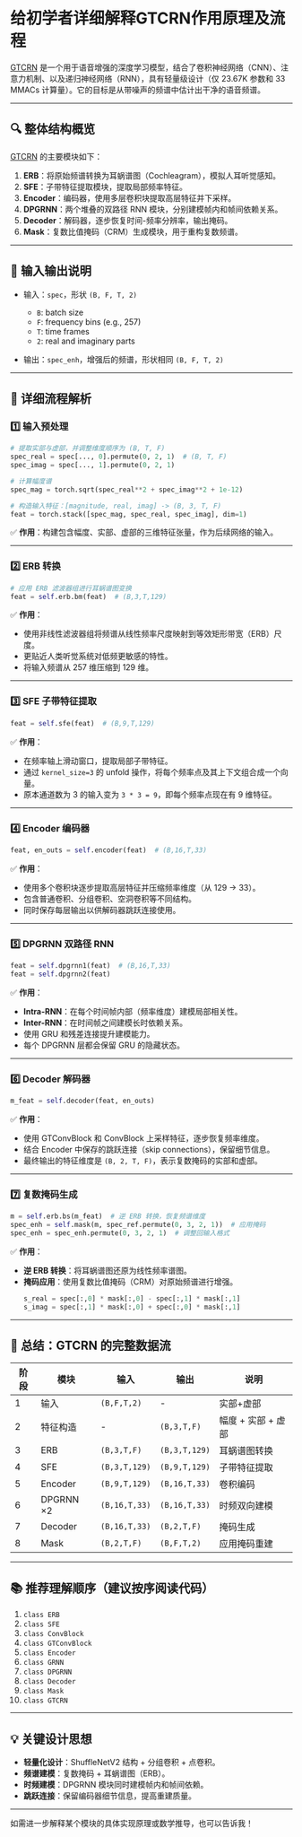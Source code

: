 # 给初学者详细解释GTCRN作用原理及流程

[GTCRN](file://D:\10_Python\gtcrn_learning\gtcrn.py#L530-L597) 是一个用于语音增强的深度学习模型，结合了卷积神经网络（CNN）、注意力机制、以及递归神经网络（RNN），具有轻量级设计（仅 23.67K 参数和 33 MMACs 计算量）。它的目标是从带噪声的频谱中估计出干净的语音频谱。

---

## 🔍 **整体结构概览**

[GTCRN](file://D:\10_Python\gtcrn_learning\gtcrn.py#L530-L597) 的主要模块如下：

1. **ERB**：将原始频谱转换为耳蜗谱图（Cochleagram），模拟人耳听觉感知。
2. **SFE**：子带特征提取模块，提取局部频率特征。
3. **Encoder**：编码器，使用多层卷积块提取高层特征并下采样。
4. **DPGRNN**：两个堆叠的双路径 RNN 模块，分别建模帧内和帧间依赖关系。
5. **Decoder**：解码器，逐步恢复时间-频率分辨率，输出掩码。
6. **Mask**：复数比值掩码（CRM）生成模块，用于重构复数频谱。

---

## 🧠 **输入输出说明**

- 输入：`spec`，形状 `(B, F, T, 2)`  
  - `B`: batch size
  - `F`: frequency bins (e.g., 257)
  - `T`: time frames
  - `2`: real and imaginary parts

- 输出：`spec_enh`，增强后的频谱，形状相同 `(B, F, T, 2)`

---

## 📌 **详细流程解析**

### 1️⃣ **输入预处理**
```python
# 提取实部与虚部，并调整维度顺序为 (B, T, F)
spec_real = spec[..., 0].permute(0, 2, 1)  # (B, T, F)
spec_imag = spec[..., 1].permute(0, 2, 1)

# 计算幅度谱
spec_mag = torch.sqrt(spec_real**2 + spec_imag**2 + 1e-12)

# 构造输入特征：[magnitude, real, imag] -> (B, 3, T, F)
feat = torch.stack([spec_mag, spec_real, spec_imag], dim=1)
```


✅ **作用**：构建包含幅度、实部、虚部的三维特征张量，作为后续网络的输入。

---

### 2️⃣ **ERB 转换**
```python
# 应用 ERB 滤波器组进行耳蜗谱图变换
feat = self.erb.bm(feat)  # (B,3,T,129)
```


✅ **作用**：
- 使用非线性滤波器组将频谱从线性频率尺度映射到等效矩形带宽（ERB）尺度。
- 更贴近人类听觉系统对低频更敏感的特性。
- 将输入频谱从 257 维压缩到 129 维。

---

### 3️⃣ **SFE 子带特征提取**
```python
feat = self.sfe(feat)  # (B,9,T,129)
```


✅ **作用**：
- 在频率轴上滑动窗口，提取局部子带特征。
- 通过 `kernel_size=3` 的 unfold 操作，将每个频率点及其上下文组合成一个向量。
- 原本通道数为 3 的输入变为 `3 * 3 = 9`，即每个频率点现在有 9 维特征。

---

### 4️⃣ **Encoder 编码器**
```python
feat, en_outs = self.encoder(feat)  # (B,16,T,33)
```


✅ **作用**：
- 使用多个卷积块逐步提取高层特征并压缩频率维度（从 129 → 33）。
- 包含普通卷积、分组卷积、空洞卷积等不同结构。
- 同时保存每层输出以供解码器跳跃连接使用。

---

### 5️⃣ **DPGRNN 双路径 RNN**
```python
feat = self.dpgrnn1(feat)  # (B,16,T,33)
feat = self.dpgrnn2(feat)
```


✅ **作用**：
- **Intra-RNN**：在每个时间帧内部（频率维度）建模局部相关性。
- **Inter-RNN**：在时间帧之间建模长时依赖关系。
- 使用 GRU 和残差连接提升建模能力。
- 每个 DPGRNN 层都会保留 GRU 的隐藏状态。

---

### 6️⃣ **Decoder 解码器**
```python
m_feat = self.decoder(feat, en_outs)
```


✅ **作用**：
- 使用 GTConvBlock 和 ConvBlock 上采样特征，逐步恢复频率维度。
- 结合 Encoder 中保存的跳跃连接（skip connections），保留细节信息。
- 最终输出的特征维度是 `(B, 2, T, F)`，表示复数掩码的实部和虚部。

---

### 7️⃣ **复数掩码生成**
```python
m = self.erb.bs(m_feat)  # 逆 ERB 转换，恢复频谱维度
spec_enh = self.mask(m, spec_ref.permute(0, 3, 2, 1))  # 应用掩码
spec_enh = spec_enh.permute(0, 3, 2, 1)  # 调整回输入格式
```


✅ **作用**：
- **逆 ERB 转换**：将耳蜗谱图还原为线性频率谱图。
- **掩码应用**：使用复数比值掩码（CRM）对原始频谱进行增强。
  ```python
  s_real = spec[:,0] * mask[:,0] - spec[:,1] * mask[:,1]
  s_imag = spec[:,1] * mask[:,0] + spec[:,0] * mask[:,1]
  ```


---

## 🧩 **总结：GTCRN 的完整数据流**

| 阶段 | 模块 | 输入 | 输出 | 说明 |
|------|------|------|------|------|
| 1 | 输入 | `(B,F,T,2)` | - | 实部+虚部 |
| 2 | 特征构造 | - | `(B,3,T,F)` | 幅度 + 实部 + 虚部 |
| 3 | ERB | `(B,3,T,F)` | `(B,3,T,129)` | 耳蜗谱图转换 |
| 4 | SFE | `(B,3,T,129)` | `(B,9,T,129)` | 子带特征提取 |
| 5 | Encoder | `(B,9,T,129)` | `(B,16,T,33)` | 卷积编码 |
| 6 | DPGRNN ×2 | `(B,16,T,33)` | `(B,16,T,33)` | 时频双向建模 |
| 7 | Decoder | `(B,16,T,33)` | `(B,2,T,F)` | 掩码生成 |
| 8 | Mask | `(B,2,T,F)` | `(B,F,T,2)` | 应用掩码重建 |

---

## 📚 **推荐理解顺序（建议按序阅读代码）**

1. `class ERB`
2. `class SFE`
3. `class ConvBlock`
4. `class GTConvBlock`
5. `class Encoder`
6. `class GRNN`
7. `class DPGRNN`
8. `class Decoder`
9. `class Mask`
10. `class GTCRN`

---

## 💡 **关键设计思想**

- **轻量化设计**：ShuffleNetV2 结构 + 分组卷积 + 点卷积。
- **频谱建模**：复数掩码 + 耳蜗谱图（ERB）。
- **时频建模**：DPGRNN 模块同时建模帧内和帧间依赖。
- **跳跃连接**：保留编码器细节信息，提高重建质量。

---

如需进一步解释某个模块的具体实现原理或数学推导，也可以告诉我！